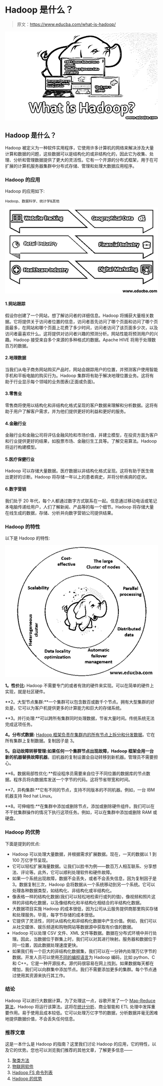 # Hadoop 是什么？

> 原文：<https://www.educba.com/what-is-hadoop/>

![What is Hadoop](img/5f93a42de43950301baf19046567672c.png)



## Hadoop 是什么？

Hadoop 被定义为一种软件实用程序，它使用许多计算机的网络来解决涉及大量计算和数据的问题，这些数据可以是结构化的或非结构化的，因此它为收集、处理、分析和管理数据提供了更大的灵活性。它有一个开源的分布式框架，用于在可扩展的计算机服务器集群中分布式存储、管理和处理大数据应用程序。

### Hadoop 的应用

Hadoop 的应用如下:

<small>Hadoop、数据科学、统计学&其他</small>

![Application of Hadoop](img/133a82ac46e7ace791a71f1b1040967e.png)



#### 1.网站跟踪

假设你创建了一个网站，想了解访问者的详细信息。Hadoop 将捕获大量相关数据。它将提供关于访问者位置的信息，访问者首先访问了哪个页面和访问了哪个页面最多，在网站和哪个页面上花费了多少时间，访问者访问了该页面多少次，以及访问者最喜欢什么。这将提供对访问者兴趣的预测分析。网站性能将预测用户的兴趣。Hadoop 接受来自多个来源的多种格式的数据。Apache HIVE 将用于处理数百万的数据。

#### 2.地理数据

当我们从电子商务网站购买产品时，网站会跟踪用户的位置，并预测客户使用智能手机和平板电脑的购买行为。Hadoop 集群将有助于解决地理位置业务。这将有助于行业显示每个领域的业务图表(正面或负面)。

#### 3.零售业

零售商将使用以结构化和非结构化格式呈现的客户数据来理解和分析数据。这将有助于用户了解客户需求，并为他们提供更好的利益和更好的服务。

#### 4.金融行业

金融行业和金融公司将评估金融风险和市场价值，并建立模型，在投资方面为客户和行业提供更好的结果，如股票市场、金融衍生工具等。了解交易算法。Hadoop 将运行构建模型。

#### 5.医疗保健行业

Hadoop 可以存储大量数据。医疗数据以非结构化格式呈现。这将有助于医生做出更好的诊断。Hadoop 将存储一年以上的患者病史，并将分析疾病的症状。

#### 6.数字营销

我们处于 20 年代，每个人都通过数字方式联系在一起。信息通过移动电话或笔记本电脑传递给用户，人们了解新闻、产品等的每一个细节。Hadoop 将存储大量在线生成的数据，存储、分析并向数字营销公司提供结果。

### Hadoop 的特性

以下是 Hadoop 的特性:

![Features of Hadoop](img/cefa53a168fec09327d72d9922471149.png)



**1。性价比:** Hadoop 不需要专门的或者有效的硬件来实现。可以在简单的硬件上实现，就是社区硬件。

**2。大型节点集群:**一个集群可以包含数百或数千个节点。拥有大型集群的好处是，它可以为客户机提供更多的计算能力和巨大的存储系统。

**3。并行处理:**可以跨所有集群同时处理数据，节省大量时间。传统系统无法完成这项任务。

**4。分布式数据:** [Hadoop 框架负责在集群内的所有节点上拆分和分发数据](https://www.educba.com/hadoop-framework/)。它在所有集群上复制数据。复制因子是 3。

**5。自动故障转移管理:如果任何一个集群节点出现故障，Hadoop 框架会用一台新的机器替换故障机器**。旧机器的复制设置会自动转移到新机器。管理员不需要担心。

**6。数据局部性优化:**假设程序员需要来自位于不同位置的数据库的节点数据。程序员将向数据库发送一个字节的代码。这将节省带宽和时间。

**7。异构集群:**它有不同的节点，支持不同版本的不同机器。例如，一台 IBM 机器支持 Red hat Linux。

**8。可伸缩性:**在集群中添加或删除节点，添加或删除硬件组件。我们可以在不干扰集群操作的情况下执行这项任务。例如，可以在集群中添加或删除 RAM 或硬盘。

### Hadoop 的优势

下面是提到的优点:

*   Hadoop 可以处理大量数据，并根据需求扩展数据。现在，一天的数据以 1 到 100 万亿字节呈现。
*   它可以轻松扩展海量数据。让我们以脸书为例——数百万人相互联系、分享想法、评论等。此外，它可以顺利处理软件和硬件故障。
*   如果一个系统出现故障，数据不会丢失，或者不会丢失信息，因为复制因子是 3。数据复制三次，Hadoop 会将数据从一个系统移动到另一个系统。它可以处理各种数据类型，如结构化、非结构化或半结构化。
*   像表格一样的结构化数据(我们可以轻松地检索行或列的值)，像视频和照片这样的非结构化数据，以及像结构化和半结构化相结合的半结构化数据。
*   大数据项目实施 Hadoop 的成本很低，因为公司从云服务提供商那里购买存储和处理服务。毕竟，每字节存储的成本很低。
*   它提供了灵活性，同时从结构化和非结构化数据中产生价值。例如，我们可以从社交媒体、娱乐频道和购物网站等数据源中获取有价值的数据。
*   Hadoop 可以处理 CSV 文件、XML 文件等数据。数据在分布式环境中并行处理。因此，当数据位于群集上时，我们可以对其进行映射。服务器和数据位于同一位置，因此数据处理速度更快。
*   如果我们有一个巨大的非结构化数据集，我们可以在一分钟内处理万亿字节的数据。开发人员可以使用[不同的编程语言](https://www.educba.com/best-programming-languages/)为 Hadoop 编码，比如 python、C 和 C++。它是一种开源技术。源代码很容易在网上找到。如果数据每天都在增加，我们可以向群集中添加节点。我们不需要添加更多的集群。每个节点通过使用其资源来执行其工作。

### 结论

Hadoop 可以进行大数据计算。为了处理这一点，谷歌开发了一个 [Map-Reduce 算法](https://www.educba.com/mapreduce-algorithms/)，Hadoop 将运行该算法。这将在[统计分析](https://www.educba.com/statistical-analysis/)、商业智能和 ETL 处理中发挥重要作用。易于使用且成本较低。它可以处理万亿字节的数据，分析数据并毫无困难地提供数据价值，不会丢失任何信息。

### 推荐文章

这是一本什么是 Hadoop 的指南？这里我们讨论 Hadoop 的应用，它的特性，以及它的优势。您也可以浏览我们推荐的其他文章，了解更多信息——

1.  [聚类方法](https://www.educba.com/clustering-methods/)
2.  [物联网软件](https://www.educba.com/iot-software/)
3.  [Hadoop FS 命令列表](https://www.educba.com/hadoop-fs-command-list/)
4.  [Hadoop 的优势](https://www.educba.com/advantages-of-hadoop/)






